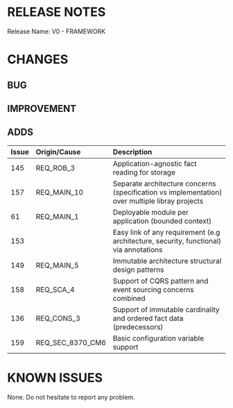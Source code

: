 # RELEASE NOTES

Release Name: V0 - FRAMEWORK

# CHANGES
## BUG

## IMPROVEMENT

## ADDS
|Issue|Origin/Cause|Description|
|:--|:--|:--|
|145|REQ_ROB_3|Application-agnostic fact reading for storage|
|157|REQ_MAIN_10|Separate architecture concerns (specification vs implementation) over multiple libray projects|
|61|REQ_MAIN_1|Deployable module per application (bounded context)|
|153||Easy link of any requirement (e.g architecture, security, functional) via annotations|
|149|REQ_MAIN_5|Immutable architecture structural design patterns|
|158|REQ_SCA_4|Support of CQRS pattern and event sourcing concerns combined|
|136|REQ_CONS_3|Support of immutable cardinality and ordered fact data (predecessors)|
|159|REQ_SEC_8370_CM6|Basic configuration variable support|

# KNOWN ISSUES
None. Do not hesitate to report any problem.
